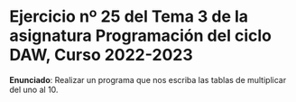 # Ejercicio nº 25 del Tema 3 de la asignatura Programación del ciclo DAW, Curso 2022-2023
**Enunciado**: Realizar un programa que nos escriba las tablas de multiplicar del uno al 10.